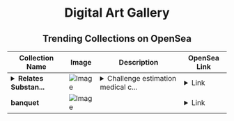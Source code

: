 <div align="center">

# Digital Art Gallery

## Trending Collections on OpenSea

| Collection Name                       | Image                                                                                     | Description                       | OpenSea Link                                                                                          |
|---------------------------------------|-------------------------------------------------------------------------------------------|-----------------------------------|--------------------------------------------------------------------------------------------------------|
| **<details><summary>Relates Substan...</summary>Relates Substance</details>** | ![Image](https://i.seadn.io/s/raw/files/e2cb49ee2dfce4d8f47541e24188fa8d.jpg?w=500&auto=format?w=200&auto=format) | <details><summary>Challenge estimation medical c...</summary>Challenge estimation medical comprehensive wholesale clearly should</details> | <details><summary>Link</summary>[Relates Substance](https://opensea.io/collection/relates-substance)</details> |
| **banquet** | ![Image](https://i.seadn.io/s/raw/files/95d9cd13b82c71ff521c02b35d93f2ea.jpg?w=500&auto=format?w=200&auto=format) |  | <details><summary>Link</summary>[banquet](https://opensea.io/collection/banquet-2)</details> |

</div>